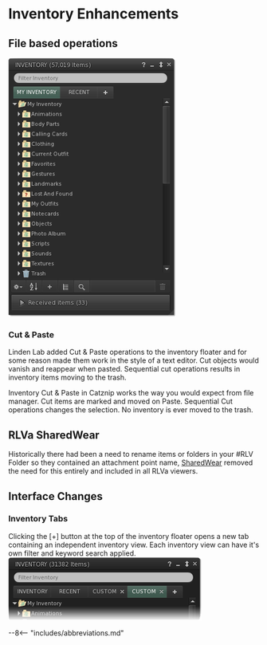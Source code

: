 # Inventory Enhancements

## File based operations

![Plain Inventory Floater >](./inventory/floater_inventory_plain.png)

### Cut & Paste

Linden Lab added Cut & Paste operations to the inventory floater and for some reason made them work in the style of a text editor. Cut objects would vanish and reappear when pasted. Sequential cut operations results in inventory items moving to the trash.

Inventory Cut & Paste in Catznip works the way you would expect from file manager. Cut items are marked and moved on Paste. Sequential Cut operations changes the selection. No inventory is ever moved to the trash.

## RLVa SharedWear

Historically there had been a need to rename items or folders in your #RLV Folder so they contained an attachment point name, [SharedWear](shared_wear.md) removed the need for this entirely and included in all RLVa viewers.

## Interface Changes

### Inventory Tabs

Clicking the [\+] button at the top of the inventory floater opens a new tab containing an independent inventory view. Each inventory view can have it's own filter and keyword search applied.
![Tabbed Inventory ><](./inventory/inventory_tabs.png)

--8<-- "includes/abbreviations.md"
